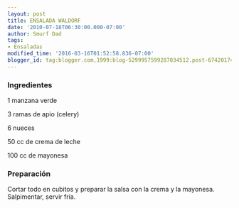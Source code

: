 ```yaml
---
layout: post
title: ENSALADA WALDORF
date: '2010-07-18T06:30:00.000-07:00'
author: Smurf Dad
tags:
- Ensaladas
modified_time: '2016-03-16T01:52:58.836-07:00'
blogger_id: tag:blogger.com,1999:blog-5299957599287034512.post-6742017492947122392
---
```


<h3>Ingredientes</h3>

1 manzana verde

3 ramas de apio (celery)

6 nueces

50 cc de crema de leche

100 cc de mayonesa

<h3>Preparación</h3>

Cortar todo en cubitos y preparar la salsa con la crema y la mayonesa. Salpimentar, servir fría.

